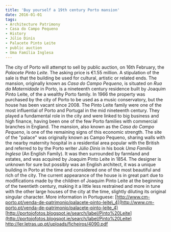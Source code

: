 ```yaml
---
title: 'Buy yourself a 19th century Porto mansion'
date: 2016-01-01
tags: 
- Architecture Patrimony
- Casa do Campo Pequeno
- History
- Júlio Dinis
- Palacete Pinto Leite
- public auction
- Uma Família Inglesa
---
```

The city of Porto will attempt to sell by public auction, on 16th February, the _Palacete Pinto Leite_. The asking price is €1.55 million. A stipulation of the sale is that the building be used for cultural, artistic or related ends. The mansion, originally known as _Casa do Campo Pequeno_, is situated on _Rua da Maternidade_ in Porto, is a nineteenth century residence built by Joaquim Pinto Leite, of the a wealthy Porto family. In 1966 the property was purchased by the city of Porto to be used as a music conservatory, but the house has been vacant since 2008. The Pinto Leite family were one of the most influential of Porto and Portugal in the mid nineteenth century. They played a fundamental role in the city and were linked to big business and high finance, having been one of the few Porto families with commercial branches in England. The mansion, also known as the _Casa do Campo Pequeno_, is one of the remaining signs of this economic strength. The site of the "palace" was originally known as Campo Pequeno, sharing walls with the nearby maternity hospital in a residential area popular with the British and referred to by the Porto writer _Júlio Dinis_ in his book _Uma Família Inglesa_ (An English Family). It was then surrounded by farmland and estates, and was acquired by Joaquim Pinto Leite in 1854. The designer is unknown for sure but possibly was an English architect, it was a unique building in Porto at the time and considered one of the most beautiful and rich of the city. The current appearance of the house is in great part due to modifications made by the children of Joaquim Pinto Leite at the beginning of the twentieth century, making it a little less restrained and more in tune with the other large houses of the city at the time, slightly diluting its original singular character. More information in Portuguese: [http://www.cm-porto.pt/venda-de-patrimonio/palacete-pinto-leite\_4](http://www.cm-porto.pt/venda-de-patrimonio/palacete-pinto-leite_4) [http://portojofotos.blogspot.ie/search/label/Pinto%20Leite](http://portojofotos.blogspot.ie/search/label/Pinto%20Leite) http://ler.letras.up.pt/uploads/ficheiros/4090.pdf